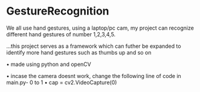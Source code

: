 # GestureRecognition
We all use hand gestures, using a laptop/pc cam, my project can recognize different hand gestures of number 1,2,3,4,5.


...this project serves as a framework which can futher be expanded to identify more hand gestures such as thumbs up and so on 

• made using python and openCV

• incase the camera doesnt work, change the following line of code in main.py- 0 to 1
• cap = cv2.VideoCapture(0)
